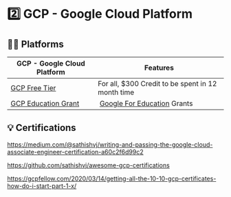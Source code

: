 # :two: GCP - Google Cloud Platform


## :woman_student: Platforms

| GCP - Google Cloud Platform                         | Features                                                         |
|-----------------------------------------------------|------------------------------------------------------------------|
| [GCP Free Tier](https://cloud.google.com/free)      | For all, $300 Credit to be spent in 12 month time                |
| [GCP Education Grant](https://cloud.google.com/edu) | [Google For Education](https://edu.google.com/programs) Grants   |


## :bulb: Certifications

https://medium.com/@sathishvj/writing-and-passing-the-google-cloud-associate-engineer-certification-a60c2f6d99c2

https://github.com/sathishvj/awesome-gcp-certifications

https://gcpfellow.com/2020/03/14/getting-all-the-10-10-gcp-certificates-how-do-i-start-part-1-x/



